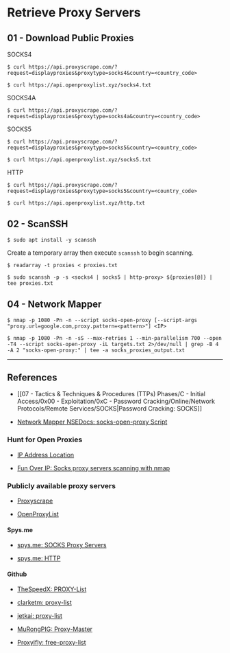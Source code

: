 # Retrieve Proxy Servers

## 01 - Download Public Proxies

SOCKS4

```
$ curl https://api.proxyscrape.com/?request=displayproxies&proxytype=socks4&country=<country_code>

$ curl https://api.openproxylist.xyz/socks4.txt
```

SOCKS4A

```
$ curl https://api.proxyscrape.com/?request=displayproxies&proxytype=socks4a&country=<country_code>
```

SOCKS5

```
$ curl https://api.proxyscrape.com/?request=displayproxies&proxytype=socks5&country=<country_code>

$ curl https://api.openproxylist.xyz/socks5.txt
```

HTTP

```
$ curl https://api.proxyscrape.com/?request=displayproxies&proxytype=socks5&country=<country_code>

$ curl https://api.openproxylist.xyz/http.txt
```

## 02 - ScanSSH

```
$ sudo apt install -y scanssh
```

Create a temporary array then execute `scanssh` to begin scanning.

```
$ readarray -t proxies < proxies.txt

$ sudo scanssh -p -s <socks4 | socks5 | http-proxy> ${proxies[@]} | tee proxies.txt
```

## 04 - Network Mapper

```
$ nmap -p 1080 -Pn -n --script socks-open-proxy [--script-args "proxy.url=google.com,proxy.pattern=<pattern>"] <IP>

$ nmap -p 1080 -Pn -n -sS --max-retries 1 --min-parallelism 700 --open -T4 --script socks-open-proxy -iL targets.txt 2>/dev/null | grep -B 4 -A 2 "socks-open-proxy:" | tee -a socks_proxies_output.txt
```

---
## References

- [[07 - Tactics & Techniques & Procedures (TTPs) Phases/C - Initial Access/0x00 - Exploitation/0xC - Password Cracking/Online/Network Protocols/Remote Services/SOCKS|Password Cracking: SOCKS]]

- [Network Mapper NSEDocs: socks-open-proxy Script](https://nmap.org/nsedoc/scripts/socks-open-proxy.html)

### Hunt for Open Proxies

- [IP Address Location](https://www.ipaddresslocation.org/cidr/ip-ranges.php)

- [Fun Over IP: Socks proxy servers scanning with nmap](https://funoverip.net/2010/11/socks-proxy-servers-scanning-with-nmap/)

### Publicly available proxy servers

- [Proxyscrape](https://api.proxyscrape.com)

- [OpenProxyList](https://api.openproxylist.xyz/)

#### Spys.me

- [spys.me: SOCKS Proxy Servers](https://spys.me/socks.txt)

- [spys.me: HTTP](https://spys.me/proxy.txt)

#### Github

- [TheSpeedX: PROXY-List](https://github.com/TheSpeedX/PROXY-List)

- [clarketm: proxy-list](https://github.com/clarketm/proxy-list)

- [jetkai: proxy-list](https://github.com/jetkai/proxy-list)

- [MuRongPIG: Proxy-Master](https://github.com/MuRongPIG/Proxy-Master)

- [Proxyifly: free-proxy-list](https://github.com/proxifly/free-proxy-list)
